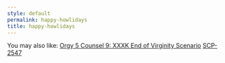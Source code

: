 ```yaml
---
style: default
permalink: happy-howlidays
title: happy-howlidays
---
```

You may also like:
[Orgy 5 Counsel 9: XXXK End of Virginity Scenario](http://scp-wiki.net/orgy-5-counsel-9)
[SCP-2547](http://scp-wiki.net/scp-2547)